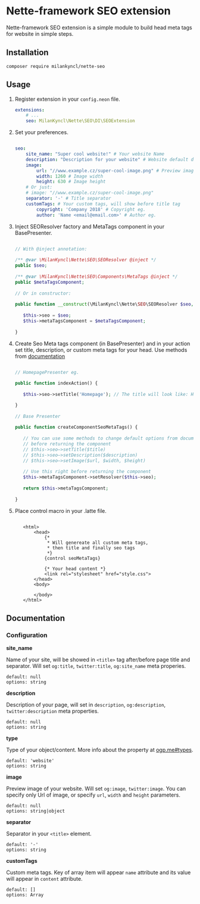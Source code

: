 # Nette-framework SEO extension

Nette-framework SEO extension is a simple module to build head meta tags for website in simple steps.

## Installation

```shell
composer require milankyncl/nette-seo
```

## Usage

1. Register extension in your ```config.neon``` file.

    ```yaml
    extensions:
        # ...
        seo: MilanKyncl\Nette\SEO\DI\SEOExtension
    ```

2. Set your preferences.

    ```yaml
    
    seo:
        site_name: "Super cool website!" # Your website Name
        description: "Description for your website" # Website default description
        image: 
            url: "//www.example.cz/super-cool-image.png" # Preview image URL
            width: 1260 # Image width
            height: 630 # Image height
        # Or just:
        # image: "//www.example.cz/super-cool-image.png"
        separator: '-' # Title separator 
        customTags: # Your custom tags, will show before title tag
            copyright: 'Company 2018' # Copyright eg.
            author: 'Name <email@email.com>' # Author eg.
    ```
    
3. Inject SEOResolver factory and MetaTags component in your BasePresenter.

    ```php
    
    // With @inject annotation:
     
    /** @var \MilanKyncl\Nette\SEO\SEOResolver @inject */
    public $seo;
     
    /** @var \MilanKyncl\Nette\SEO\Components\MetaTags @inject */
    public $metaTagsComponent;
     
    // Or in constructor:
     
    public function __construct(\MilanKyncl\Nette\SEO\SEOResolver $seo, \MilanKyncl\Nette\SEO\Components\MetaTags $metaTagsComponent) {
     
       $this->seo = $seo;
       $this->metaTagsComponent = $metaTagsComponent;
     
    }
 
    ```
    
4. Create Seo Meta tags component (in BasePresenter) and in your action set title, description, or custom meta tags for your head. Use methods from [documentation](#documentation)

    ```php
 
    // HomepagePresenter eg.
     
    public function indexAction() {
       
       $this->seo->setTitle('Homepage'); // The title will look like: Homepage - Super cool website! ({$title} {$separator} {$site_name})
 
    }
     
    // Base Presenter
     
    public function createComponentSeoMetaTags() {
       
       // You can use some methods to change default options from documentation here
       // before returning the component
       // $this->seo–>setTitle($title)
       // $this->seo–>setDescription($description)
       // $this->seo–>setImage($url, $width, $height)
        
       // Use this right before returning the component
       $this->metaTagsComponent->setResolver($this->seo);
     
       return $this->metaTagsComponent;   
     
    }
 
    ```
    
5. Place control macro in your .latte file.
    
    ```latte
       
       <html>
           <head>
               {* 
                * Will genereate all custom meta tags, 
                * then title and finally seo tags 
                *}
               {control seoMetaTags}
            
               {* Your head content *}
               <link rel="stylesheet" href="style.css">   
           </head>
           <body>
        
           </body>
       </html>
    ```
    
## Documentation

### Configuration

**site_name**

Name of your site, will be showed in `<title>` tag after/before page title and separator. Will set `og:title`, `twitter:title`, `og:site_name` meta properies.
```
default: null
options: string
```

**description**

Description of your page, will set in `description`, `og:description`, `twitter:description` meta properties.
```
default: null
options: string
```

**type**

Type of your object/content. More info about the property at [ogp.me#types](http://ogp.me/#types).
```
default: 'website'
options: string
```

**image**

Preview image of your website. Will set `og:image`, `twitter:image`. You can specify only Url of image, or specify `url`, `width` and `height` parameters.
```
default: null
options: string|object
```

**separator**

Separator in your `<title>` element.
```
default: '-'
options: string
```

**customTags**

Custom meta tags. Key of array item will appear `name` attribute and its value will appear in `content` attribute. 
```
default: []
options: Array
```

